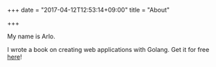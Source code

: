 +++
date = "2017-04-12T12:53:14+09:00"
title = "About"

+++

My name is Arlo.

I wrote a book on creating web applications with Golang. Get it for free [here](https://www.leanpub.com/getgo-ing)!
